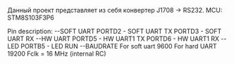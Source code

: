 Данный проект представляет из себя конвертер J1708 -> RS232. 
MCU: STM8S103F3P6

Pin description:
--SOFT UART
PORTD2 - SOFT UART TX
PORTD3 - SOFT UART RX
--HW UART
PORTD5 - HW UART1 TX
PORTD6 - HW UART1 RX
--LED
PORTB5 - LED RUN
--BAUDRATE
For soft uart 9600
For hard UART 19200
Fclk = 16 MHz (internal RC)

